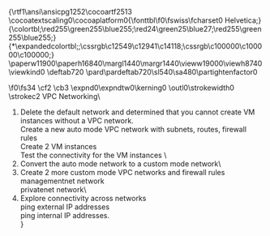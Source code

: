 {\rtf1\ansi\ansicpg1252\cocoartf2513
\cocoatextscaling0\cocoaplatform0{\fonttbl\f0\fswiss\fcharset0 Helvetica;}
{\colortbl;\red255\green255\blue255;\red24\green25\blue27;\red255\green255\blue255;}
{\*\expandedcolortbl;;\cssrgb\c12549\c12941\c14118;\cssrgb\c100000\c100000\c100000;}
\paperw11900\paperh16840\margl1440\margr1440\vieww19000\viewh8740\viewkind0
\deftab720
\pard\pardeftab720\sl540\sa480\partightenfactor0

\f0\fs34 \cf2 \cb3 \expnd0\expndtw0\kerning0
\outl0\strokewidth0 \strokec2 VPC Networking\
1. Delete the default network and determined that you cannot create VM instances without a VPC network. \
	Create a new auto mode VPC network with subnets, routes, firewall rules\
	Create 2 VM instances \
	Test the connectivity for the VM instances \
2.  Convert the auto mode network to a custom mode network\
3. Create 2 more custom mode VPC networks and firewall rules\
	managementnet network\
	privatenet network\
4. Explore connectivity across networks\
	 ping external IP addresses \
	ping internal IP addresses.\
}